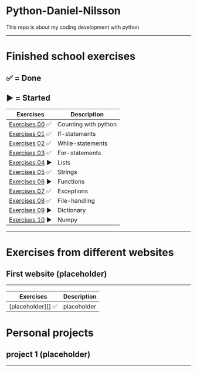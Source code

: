 # Python-Daniel-Nilsson 

This repo is about my coding development with python

----------------------------------------------------------------
# Finished school exercises

:white_check_mark: = Done
-------------
:arrow_forward: = Started
---------

| Exercises                                     | Description               |
| ----------------------------------------------|---------------------------|
| [Exercises 00][e0] :white_check_mark:         | Counting with python      |
| [Exercises 01][e1] :white_check_mark:         | If-statements             |
| [Exercises 02][e2] :white_check_mark:         | While-statements          |
| [Exercises 03][e3] :white_check_mark:         | For-statements            |
| [Exercises 04][e4] :arrow_forward:            | Lists                     |
| [Exercises 05][e5] :white_check_mark:         | Strings                   |
| [Exercises 06][e6] :arrow_forward:            | Functions                 |
| [Exercises 07][e7] :white_check_mark:         | Exceptions                |
| [Exercises 08][e8] :white_check_mark:         | File-handling             |
| [Exercises 09][e9] :arrow_forward:            | Dictionary                |
| [Exercises 10][e10] :arrow_forward:           | Numpy                     |

[e0]:https://github.com/kokchun/Python-course-AI22/blob/main/Exercises/00-Count-with-Python-exercise.ipynb
[e1]:https://github.com/kokchun/Python-course-AI22/blob/main/Exercises/01-if-statement-exercise.ipynb
[e2]:https://github.com/kokchun/Python-course-AI22/blob/main/Exercises/03-while-statement-exercise.ipynb
[e3]:https://github.com/kokchun/Python-course-AI22/blob/main/Exercises/03-for-statement-exercise.ipynb
[e4]:https://github.com/kokchun/Python-course-AI22/blob/main/Exercises/04-list-exercise.ipynb
[e5]:https://github.com/kokchun/Python-course-AI22/blob/main/Exercises/05-strings-exercise.ipynb
[e6]:https://github.com/kokchun/Python-course-AI22/blob/main/Exercises/06-functions-exericse.ipynb
[e7]:https://github.com/kokchun/Python-course-AI22/blob/main/Exercises/07-exception-exercise.ipynb
[e8]:https://github.com/kokchun/Python-course-AI22/blob/main/Exercises/08-file-handling.ipynb
[e9]:https://github.com/kokchun/Python-course-AI22/blob/main/Exercises/09-dictionary-exercises.ipynb
[e10]:https://github.com/kokchun/Python-course-AI22/blob/main/Exercises/E10-numpy.ipynb

<!-- #Ctrl K + Ctrl C för att ta bort -->
----------------------------------------------------------------------------------

# Exercises from different websites
## First website (placeholder)
------------------------------------------------------------------------------
| Exercises                                     | Description               |
| ----------------------------------------------|---------------------------|
| [placeholder][] :white_check_mark:            | placeholder               |

# Personal projects
## project 1 (placeholder)
------------------------------------------------------------------------------